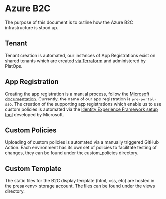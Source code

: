 # Azure B2C

The purpose of this document is to outline how the Azure B2C infrastructure is stood up.

## Tenant
Tenant creation is automated, our instances of App Registrations exist on shared tenants which are created [via Terraform](https://github.com/hmcts/azure-b2c-tenant/tree/master) and administered by PlatOps.

## App Registration
Creating the app registration is a manual process, follow the [Microsoft documentation](https://learn.microsoft.com/en-us/azure/active-directory-b2c/tutorial-register-applications).
Currently, the name of our app registration is ```pre-portal-sso```.
The creation of the supporting app registrations which enable us to use custom policies is automated via the [Identity Experience Framework setup tool](https://b2ciefsetupapp.azurewebsites.net/) developed by Microsoft.

## Custom Policies
Uploading of custom policies is automated via a manually triggered GitHub Action. Each environment has its own set of policies to facilitate testing of changes, they can be found under the custom_policies directory.

## Custom Template
The static files for the B2C display template (html, css, etc) are hosted in the presa\<env> storage account. The files can be found under the views directory.
